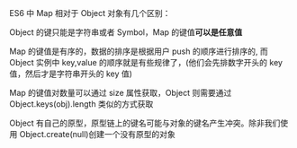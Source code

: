 ES6 中 Map 相对于 Object 对象有几个区别：

Object 的键只能是字符串或者 Symbol，Map 的键值**可以是任意值**

Map 的键值是有序的，数据的排序是根据用户 push 的顺序进行排序的, 而 Object 实例中 key,value 的顺序就是有些规律了，(他们会先排数字开头的 key 值，然后才是字符串开头的 key 值)

Map 的键值对数量可以通过 size 属性获取，Object 则需要通过 Object.keys(obj).length 类似的方式获取

Object 有自己的原型，原型链上的键名可能与对象的键名产生冲突。除非我们使用 Object.create(null)创建一个没有原型的对象
